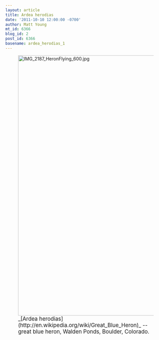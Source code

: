 ```yaml
---
layout: article
title: Ardea herodias
date: '2011-10-10 12:00:00 -0700'
author: Matt Young
mt_id: 6366
blog_id: 2
post_id: 6366
basename: ardea_herodias_1
---
```

<figure>
<img src="http://pandasthumb.org/IMG_2187_HeronFlying_600.jpg" alt="IMG_2187_HeronFlying_600.jpg" width="600" height="812" />
<figcaption markdown="span">
<big>_[Ardea herodias](http://en.wikipedia.org/wiki/Great_Blue_Heron)_ -- great blue heron, Walden Ponds, Boulder, Colorado.</big>

</figcaption>
</figure>
